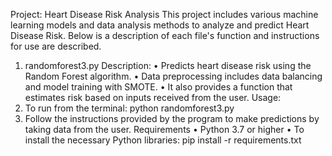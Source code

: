 Project: Heart Disease Risk Analysis
This project includes various machine learning models and data analysis methods to analyze
and predict Heart Disease Risk. Below is a description of each file's function and instructions
for use are described.
1. randomforest3.py
Description:
• Predicts heart disease risk using the Random Forest algorithm.
• Data preprocessing includes data balancing and model training with SMOTE.
• It also provides a function that estimates risk based on inputs received from the user.
Usage:
1. To run from the terminal:
python randomforest3.py
2. Follow the instructions provided by the program to make predictions by taking data
from the user.
Requirements
• Python 3.7 or higher
• To install the necessary Python libraries:
pip install -r requirements.txt